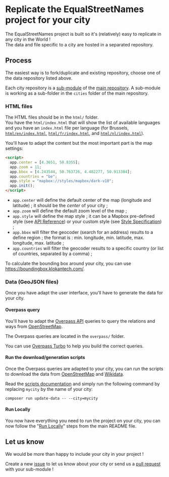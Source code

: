 # Replicate the EqualStreetNames project for your city

The EqualStreetNames project is built so it's (relatively) easy to replicate in any city in the World !  
The data and file specific to a city are hosted in a separated repository.

## Process

The easiest way is to fork/duplicate and existing repository, choose one of the data repository listed above.

Each city repository is a [sub-module](https://git-scm.com/book/en/v2/Git-Tools-Submodules) of the [main repository](https://github.com/openknowledgebe/equalstreetnames). A sub-module is working as a sub-folder in the `cities` folder of the main repository.

### HTML files

The HTML files should be in the `html/` folder.  
You have the `html/index.html` that will show the list of available languages and you have an `index.html` file per language (for Brussels, [`html/en/index.html`](https://github.com/openknowledgebe/equalstreetnames-brussels/blob/master/html/en/index.html), [`html/fr/index.html`](https://github.com/openknowledgebe/equalstreetnames-brussels/blob/master/html/fr/index.html), and [`html/nl/index.html`](https://github.com/openknowledgebe/equalstreetnames-brussels/blob/master/html/nl/index.html)).

You'll have to adapt the content but the most important part is the map settings:

```html
<script>
  app.center = [4.3651, 50.8355];
  app.zoom = 11;
  app.bbox = [4.243544, 50.763726, 4.482277, 50.913384];
  app.countries = "be";
  app.style = "mapbox://styles/mapbox/dark-v10";
  app.init();
</script>
```

- `app.center` will define the default center of the map (longitude and latitude) ; it should be the _center_ of your city ;
- `app.zoom` will define the default zoom level of the map ;
- `app.style` will define the map style ; it can be a Mapbox pre-defined style (see [API Reference](https://docs.mapbox.com/mapbox-gl-js/api/#map)) or your custom style (see [Style Specification](https://docs.mapbox.com/mapbox-gl-js/style-spec/)) ;
- `app.bbox` will filter the geocoder (search for an address) results to a define region ; the format is : min. longitude, min. latitude, max. longitude, max. latitude ;
- `app.countries` will filter the geocoder results to a specific country (or list of countries, separated by a comma) ;

To calculate the bounding box around your city, you can use <https://boundingbox.klokantech.com/>.

### Data (GeoJSON files)

Once you have adapt the user interface, you'll have to generate the data for your city.

#### Overpass query

You'll have to adapt the [Overpass API](https://wiki.openstreetmap.org/wiki/Overpass_API) queries to query the relations and ways from [OpenStreetMap](https://openstreetmap.org).

The Overpass queries are located in the `overpass/` folder.

You can use [Overpass Turbo](https://overpass-turbo.eu/) to help you build the correct queries.

#### Run the download/generation scripts

Once the Overpass queries are adapted to your city, you can run the scripts to download the data from [OpenStreetMap](https://openstreetmap.org) and [Wikidata](https://www.wikidata.org/).

Read the [scripts documentation](./scripts/README.md) and simply run the following command by replacing `mycity` by the name of your city:

```
composer run update-data -- --city=mycity
```

#### Run Locally

You now have everything you need to run the project on your city, you can now follow the "[Run Locally](../README.md#run-locally)" steps from the main README file.

## Let us know

We would be more than happy to include your city in your project !

Create a new [issue](https://github.com/openknowledgebe/equalstreetnames/issues) to let us know about your city or send us a [pull request](https://github.com/openknowledgebe/equalstreetnames/pulls) with your sub-module !
